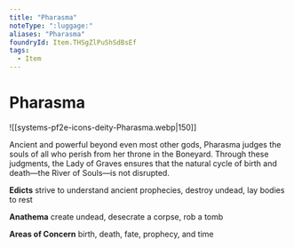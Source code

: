 ```yaml
---
title: "Pharasma"
noteType: ":luggage:"
aliases: "Pharasma"
foundryId: Item.THSgZlPuShSdBsEf
tags:
  - Item
---
```


# Pharasma
![[systems-pf2e-icons-deity-Pharasma.webp|150]]

Ancient and powerful beyond even most other gods, Pharasma judges the souls of all who perish from her throne in the Boneyard. Through these judgments, the Lady of Graves ensures that the natural cycle of birth and death—the River of Souls—is not disrupted.

**Edicts** strive to understand ancient prophecies, destroy undead, lay bodies to rest

**Anathema** create undead, desecrate a corpse, rob a tomb

**Areas of Concern** birth, death, fate, prophecy, and time
